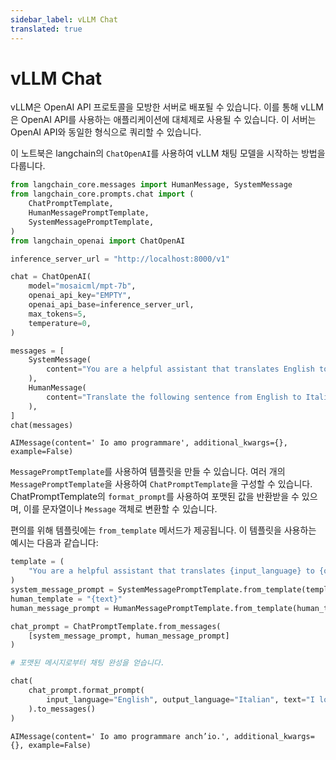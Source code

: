 ```yaml
---
sidebar_label: vLLM Chat
translated: true
---
```


# vLLM Chat

vLLM은 OpenAI API 프로토콜을 모방한 서버로 배포될 수 있습니다. 이를 통해 vLLM은 OpenAI API를 사용하는 애플리케이션에 대체제로 사용될 수 있습니다. 이 서버는 OpenAI API와 동일한 형식으로 쿼리할 수 있습니다.

이 노트북은 langchain의 `ChatOpenAI`를 사용하여 vLLM 채팅 모델을 시작하는 방법을 다룹니다.

```python
from langchain_core.messages import HumanMessage, SystemMessage
from langchain_core.prompts.chat import (
    ChatPromptTemplate,
    HumanMessagePromptTemplate,
    SystemMessagePromptTemplate,
)
from langchain_openai import ChatOpenAI
```

```python
inference_server_url = "http://localhost:8000/v1"

chat = ChatOpenAI(
    model="mosaicml/mpt-7b",
    openai_api_key="EMPTY",
    openai_api_base=inference_server_url,
    max_tokens=5,
    temperature=0,
)
```

```python
messages = [
    SystemMessage(
        content="You are a helpful assistant that translates English to Italian."
    ),
    HumanMessage(
        content="Translate the following sentence from English to Italian: I love programming."
    ),
]
chat(messages)
```

```output
AIMessage(content=' Io amo programmare', additional_kwargs={}, example=False)
```

`MessagePromptTemplate`를 사용하여 템플릿을 만들 수 있습니다. 여러 개의 `MessagePromptTemplate`을 사용하여 `ChatPromptTemplate`을 구성할 수 있습니다. ChatPromptTemplate의 `format_prompt`를 사용하여 포맷된 값을 반환받을 수 있으며, 이를 문자열이나 `Message` 객체로 변환할 수 있습니다.

편의를 위해 템플릿에는 `from_template` 메서드가 제공됩니다. 이 템플릿을 사용하는 예시는 다음과 같습니다:

```python
template = (
    "You are a helpful assistant that translates {input_language} to {output_language}."
)
system_message_prompt = SystemMessagePromptTemplate.from_template(template)
human_template = "{text}"
human_message_prompt = HumanMessagePromptTemplate.from_template(human_template)
```

```python
chat_prompt = ChatPromptTemplate.from_messages(
    [system_message_prompt, human_message_prompt]
)

# 포맷된 메시지로부터 채팅 완성을 얻습니다.

chat(
    chat_prompt.format_prompt(
        input_language="English", output_language="Italian", text="I love programming."
    ).to_messages()
)
```

```output
AIMessage(content=' Io amo programmare anch’io.', additional_kwargs={}, example=False)
```